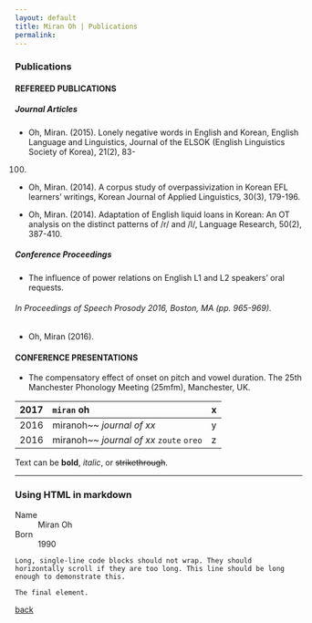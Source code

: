 ```yaml
---
layout: default
title: Miran Oh | Publications
permalink:
---
```

<body class="about"></body>

### Publications

#### REFEREED PUBLICATIONS 
##### Journal Articles

*	Oh, Miran. (2015). Lonely negative words in English and Korean, English Language and Linguistics, Journal of the ELSOK (English Linguistics Society of Korea), 21(2), 83-
100.

*	Oh, Miran. (2014). A corpus study of overpassivization in Korean EFL learners’
writings, Korean Journal of Applied Linguistics, 30(3), 179-196.

*	Oh, Miran. (2014). Adaptation of English liquid loans in Korean: An OT analysis
on the distinct patterns of /r/ and /l/, Language Research, 50(2), 387-410.

##### Conference Proceedings
*	The influence of power relations on English L1 and L2 speakers’ oral requests.

###### In Proceedings of Speech Prosody 2016, Boston, MA (pp. 965-969).
*	Oh, Miran (2016).

#### CONFERENCE PRESENTATIONS
*	The compensatory effect of onset on pitch and vowel duration. The 25th Manchester Phonology Meeting (25mfm), Manchester, UK.


|2017          | 	`miran` oh       | x |
|:-------------|:------------------|:------|
| 2016           | miranoh~~ _journal of xx_      | y  |
| 2016           | miranoh~~ _journal of xx_ `zoute` `oreo` | z  |

Text can be **bold**, _italic_, or ~~strikethrough~~.

* * *

### [](#h4)Using HTML in markdown

<dl>
<dt>Name</dt>
<dd>Miran Oh</dd>
<dt>Born</dt>
<dd>1990</dd>
</dl>

```
Long, single-line code blocks should not wrap. They should horizontally scroll if they are too long. This line should be long enough to demonstrate this.
```

```
The final element.
```


[back](./)

